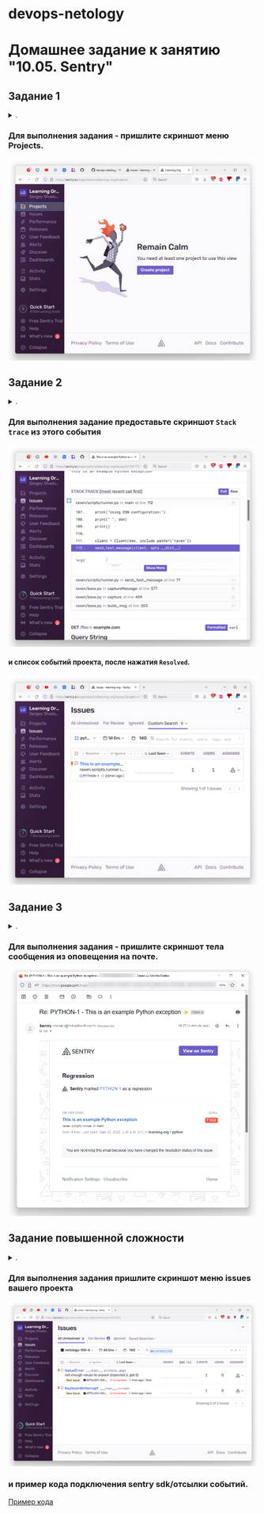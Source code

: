 devops-netology
===============

# Домашнее задание к занятию "10.05. Sentry"

</details>  

## Задание 1

<details><summary>.</summary>

Так как self-hosted Sentry довольно требовательная к ресурсам система, мы будем использовать Free cloud аккаунт.

Free cloud account имеет следующие ограничения:
- 5 000 errors
- 10 000 transactions
- 1 GB attachments

Для подключения Free cloud account:
- зайдите на sentry.io
- нажжмите "Try for free"
- используйте авторизацию через ваш github-account
- далее следуйте инструкциям

Для выполнения задания - пришлите скриншот меню Projects.

</details>  

### Для выполнения задания - пришлите скриншот меню Projects.

![Projects после регистрации в Sentry.io](media/105-1-projects.png)

## Задание 2

<details><summary>.</summary>

Создайте python проект и нажмите `Generate sample event` для генерации тестового события.

Изучите информацию, представленную в событии.

Перейдите в список событий проекта, выберите созданное вами и нажмите `Resolved`.

Для выполнения задание предоставьте скриншот `Stack trace` из этого события и список событий проекта, 
после нажатия `Resolved`.

</details>  

### Для выполнения задание предоставьте скриншот `Stack trace` из этого события 

![Stack trace](media/105-2-stack_trace.png)
#### и список событий проекта, после нажатия `Resolved`.

![Issues](media/105-2-issues.png)
## Задание 3

<details><summary>.</summary>

Перейдите в создание правил алёртинга.

Выберите проект и создайте дефолтное правило алёртинга, без настройки полей.

Снова сгенерируйте событие `Generate sample event`.

Если всё было выполнено правильно - через некоторое время, вам на почту, привязанную к github аккаунту придёт
оповещение о произошедшем событии.

Если сообщение не пришло - проверьте настройки аккаунта Sentry (например привязанную почту), что у вас не было 
`sample issue` до того как вы его сгенерировали и то, что правило алёртинга выставлено по дефолту (во всех полях all).
Также проверьте проект в котором вы создаёте событие, возможно алёрт привязан к другому.

Для выполнения задания - пришлите скриншот тела сообщения из оповещения на почте.

Дополнительно поэкспериментируйте с правилами алёртинга. 
Выбирайте разные условия отправки и создавайте sample events. 

</details>  

### Для выполнения задания - пришлите скриншот тела сообщения из оповещения на почте.

![Сообщение от Sentry на почту](media/105-3-alert_message.png)

## Задание повышенной сложности

<details><summary>.</summary>

Создайте проект на ЯП python или GO (небольшой, буквально 10-20 строк), подключите к нему sentry SDK и отправьте несколько тестовых событий.
Поэкспериментируйте с различными передаваемыми параметрами, но помните об ограничениях free учетной записи cloud Sentry.

Для выполнения задания пришлите скриншот меню issues вашего проекта и пример кода подключения sentry sdk/отсылки событий.

</details>  

### Для выполнения задания пришлите скриншот меню issues вашего проекта 

![Sentry Issues](media/105-4-issues.png)
### и пример кода подключения sentry sdk/отсылки событий.

[Пример кода](https://github.com/run0ut/devops-netology/blob/53d4820ac5ab35123fa18cdd5f2bdd7a354ab45d/03-mnt-homeworks/10-monitoring-05-sentry/gather_metrics.py#L11-L19)